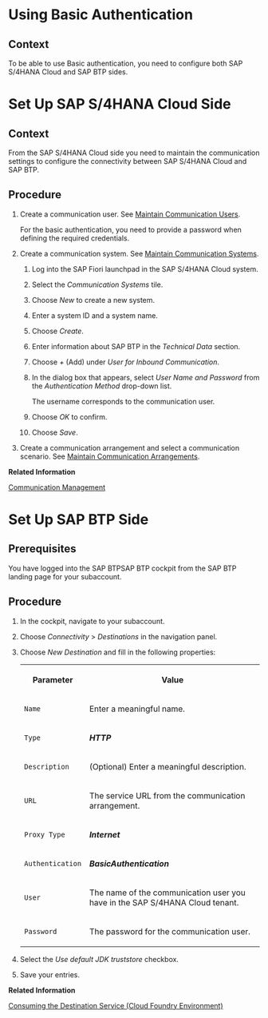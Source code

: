 <!-- loioc573bafd1f2c4282b26966647e46f309 -->

# Using Basic Authentication



## Context

To be able to use Basic authentication, you need to configure both SAP S/4HANA Cloud and SAP BTP sides.

 <a name="loioc573bafd1f2c4282b26966647e46f309 loio9d6c6593bd504912a21b6d0ab688ee40__loio9d6c6593bd504912a21b6d0ab688ee40"/>

<!-- loio9d6c6593bd504912a21b6d0ab688ee40 -->

# Set Up SAP S/4HANA Cloud Side



<a name="loio9d6c6593bd504912a21b6d0ab688ee40__context_atn_wrs_scb"/>

## Context

From the SAP S/4HANA Cloud side you need to maintain the communication settings to configure the connectivity between SAP S/4HANA Cloud and SAP BTP.



<a name="loio9d6c6593bd504912a21b6d0ab688ee40__steps_syw_jjr_b2b"/>

## Procedure

1.  Create a communication user. See [Maintain Communication Users](https://help.sap.com/viewer/f544846954f24b9183eddadcc41bdc3b/1808.500/en-US/eef80dda3867461c92ac1273689ed36f.html).

    For the basic authentication, you need to provide a password when defining the required credentials.

2.  Create a communication system. See [Maintain Communication Systems](https://help.sap.com/viewer/f544846954f24b9183eddadcc41bdc3b/1808.500/en-US/15663c157670410ca366623dff329396.html).

    1.  Log into the SAP Fiori launchpad in the SAP S/4HANA Cloud system.

    2.  Select the *Communication Systems* tile.

    3.  Choose *New* to create a new system.

    4.  Enter a system ID and a system name.

    5.  Choose *Create*.

    6.  Enter information about SAP BTP in the *Technical Data* section.

    7.  Choose *+* \(Add\) under *User for Inbound Communication*.

    8.  In the dialog box that appears, select *User Name and Password* from the *Authentication Method* drop-down list.

        The username corresponds to the communication user.

    9.  Choose *OK* to confirm.

    10. Choose *Save*.

3.  Create a communication arrangement and select a communication scenario. See [Maintain Communication Arrangements](https://help.sap.com/viewer/f544846954f24b9183eddadcc41bdc3b/1808.500/en-US/fab3fd449cf74c6384622b98831e989e.html).


**Related Information**  


[Communication Management](https://help.sap.com/viewer/f544846954f24b9183eddadcc41bdc3b/1808.500/en-US/2e84a10c430645a88bdbfaaa23ac9ff7.html)

 <a name="loioc573bafd1f2c4282b26966647e46f309 loio213518e3fc7e487f9a6ff6a7cc072f76__loio213518e3fc7e487f9a6ff6a7cc072f76"/>

<!-- loio213518e3fc7e487f9a6ff6a7cc072f76 -->

# Set Up SAP BTP Side



<a name="loio213518e3fc7e487f9a6ff6a7cc072f76__prereq_yhj_m5w_3bb"/>

## Prerequisites

You have logged into the SAP BTPSAP BTP cockpit from the SAP BTP landing page for your subaccount.



<a name="loio213518e3fc7e487f9a6ff6a7cc072f76__steps_vhq_fww_3bb"/>

## Procedure

1.  In the cockpit, navigate to your subaccount.

2.  Choose *Connectivity* \> *Destinations* in the navigation panel.

3.  Choose *New Destination* and fill in the following properties:


    <table>
    <tr>
    <th>

    Parameter


    
    </th>
    <th>

    Value


    
    </th>
    </tr>
    <tr>
    <td>

    `Name`


    
    </td>
    <td>

    Enter a meaningful name.


    
    </td>
    </tr>
    <tr>
    <td>

    `Type`


    
    </td>
    <td>

    ***HTTP***


    
    </td>
    </tr>
    <tr>
    <td>

    `Description`


    
    </td>
    <td>

    \(Optional\) Enter a meaningful description.


    
    </td>
    </tr>
    <tr>
    <td>

    `URL`


    
    </td>
    <td>

    The service URL from the communication arrangement.


    
    </td>
    </tr>
    <tr>
    <td>

    `Proxy Type`


    
    </td>
    <td>

    ***Internet***


    
    </td>
    </tr>
    <tr>
    <td>

    `Authentication`


    
    </td>
    <td>

    ***BasicAuthentication***


    
    </td>
    </tr>
    <tr>
    <td>

    `User`


    
    </td>
    <td>

    The name of the communication user you have in the SAP S/4HANA Cloud tenant.


    
    </td>
    </tr>
    <tr>
    <td>

    `Password`


    
    </td>
    <td>

    The password for the communication user.


    
    </td>
    </tr>
    </table>
    
4.  Select the *Use default JDK truststore* checkbox.

5.  Save your entries.


**Related Information**  


[Consuming the Destination Service \(Cloud Foundry Environment\)](https://help.sap.com/viewer/cca91383641e40ffbe03bdc78f00f681/Cloud/en-US/7e306250e08340f89d6c103e28840f30.html?q=destination%20service)

